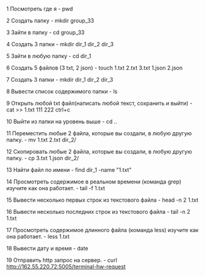    1  Посмотреть где я - pwd

   2  Создать папку -  mkdir group_33

   3  Зайти в папку - cd group_33

   4  Создать 3 папки - mkdir dir_1 dir_2 dir_3

   5  Зайти в любую папку - cd dir_1

   6  Создать 5 файлов (3 txt, 2 json) - touch 1.txt 2.txt 3.txt 1.json 2.json

   7  Создать 3 папки - mkdir dir_1 dir_2 dir_3

   8  Вывести список содержимого папки - ls

   9  Открыть любой txt файл(написать любой текст, сохранить и выйти) - cat >> 1.txt  111 222  ctrl+c

   10 Выйти из папки на уровень выше -  cd ..

   11 Переместить любые 2 файла, которые вы создали, в любую другую папку. - mv 1.txt 2.txt dir_2/

   12 Скопировать любые 2 файла, которые вы создали, в любую другую папку. - cp 3.txt 1.json dir_2/

   13 Найти файл по имени - find dir_1 -name "1.txt"

   14 Просмотреть содержимое в реальном времени (команда grep) изучите как она работает. - tail -f 1.txt

   15 Вывести несколько первых строк из текстового файла - head -n 2 1.txt

   16 Вывести несколько последних строк из текстового файла - tail -n 2 1.txt

   17 Просмотреть содержимое длинного файла (команда less) изучите как она работает. -  less 1.txt

   18 Вывести дату и время - date

   19 Отправить http запрос на сервер. - curl http://162.55.220.72:5005/terminal-hw-request

